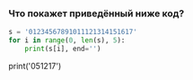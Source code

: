 ### Что покажет приведённый ниже код?
``` python
s = '01234567891011121314151617'
for i in range(0, len(s), 5):
    print(s[i], end='')
```
print('051217')